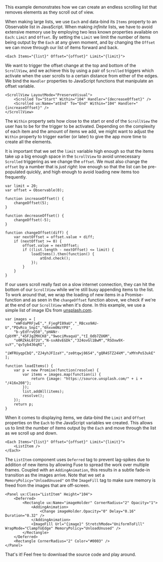 This example demonstrates how we can create an endless scrolling list that removes elements as they scroll out of view.

When making large lists, we use `Each` and data-bind its `Items` property to an Observable list in JavaScript. When making _infinite_ lists, we have to avoid extensive memory use by employing two less known properties available on `Each`: `Limit` and `Offset`. By setting the `Limit` we limit the number of items being output by the `Each` at any given moment, and by changing the `Offset` we can move through our list of items forward and back.

	<Each Items="{list}" Offset="{offset}" Limit="{limit}">

We want to trigger the offset change at the top and bottom of the `ScrollView`, and we achieve this by using a pair of `Scrolled` triggers which activate when the user scrolls to a certain distance from either of the edges. We bind the `Handler` properties to JavaScript functions that manipulate an offset variable.

	<ScrollView LayoutMode="PreserveVisual">
		<Scrolled To="Start" Within="104" Handler="{decreaseOffset}" />
		<Scrolled ux:Name="atEnd" To="End" Within="104" Handler="{increaseOffset}" />
	</ScrollView>

The `Within` property sets how close to the start or end of the `ScrollView` the user has to be for the trigger to be activated. Depending on the complexity of each item and the amount of items we add, we might want to adjust the `Within` property to trigger earlier (or later) to give the app more time to create all the elements.

It is important that we set the `limit` variable high enough so that the items take up a big enough space in the `ScrollView` to avoid unnecessary `Scrolled` triggering as we change the `offset`. We must also change the `offset` by a number that is _just right_: low enough so that the list can be pre-populated quickly, and high enough to avoid loading new items too frequently.

	var limit = 20;
	var offset = Observable(0);

	function increaseOffset() {
		changeOffset(5);
	}

	function decreaseOffset() {
		changeOffset(-5);
	}

	function changeOffset(diff) {
		var nextOffset = offset.value + diff;
		if (nextOffset >= 0) {
			offset.value = nextOffset;
			if ((list.length - nextOffset) <= limit) {
				loadItems().then(function() {
					atEnd.check();
				});
			}
		}
	}

If our users scroll really fast on a slow internet connection, they can hit the bottom of our `ScrollView` while we're still busy appending items to the list. To work around that, we wrap the loading of new items in a Promise-function and as seen in the `changeOffset` function above, we check if we're at the end of our `ScrollView` when it's done. In this example, we use a simple list of image IDs from [unsplash.com](https://unsplash.com/).

	var images = [
		"eWFdaPRFjwE","_FjegPI89aU","_RBcxo9AU-U","PQvRco_SnpI","6hxvm0NzYP8",
		"b-yEdfrvQ50","pHANr-CpbYM","45FJgZMXCK8","9wociMvaquU","tI_Odb7ZU6M",
		"o0RZkkL072U","N-sxA8vEGDk","324ovGl1BwM","RSOxw9X-suY","qv5yb436qRI",
		"iWFRUyqpCbQ","ZJ4yhJFIzaY","ze0tqwj86S4","gQR4STZ24kM","xMYnPo53ukE"
	];

	function loadItems() {
		var p = new Promise(function(resolve) {
			var items = images.map(function(i) {
				return {image: "https://source.unsplash.com/" + i + "/416x208"};
			});
			list.addAll(items);
			resolve();
		});
		return p;
	}


When it comes to displaying items, we data-bind the `Limit` and `Offset` properties on the `Each` to the JavaScript variables we created. This allows us to limit the number of items output by the `Each` and move through the list as we scroll up and down.

	<Each Items="{list}" Offset="{offset}" Limit="{limit}">
		<ListItem />
	</Each>


The `ListItem` component uses `Deferred` tag to prevent lag-spikes due to addition of new items by allowing Fuse to spread the work over multiple frames. Coupled with an `AddingAnimation`, this results in a subtle fade-in transition as the images arrive. Note that we set a `MemoryPolicy="UnloadUnused"` on the `ImageFill` tag to make sure memory is freed from the images that are off-screen.

	<Panel ux:Class="ListItem" Height="104">
		<Deferred>
			<Rectangle ux:Name="imageHolder" CornerRadius="2" Opacity="1">
				<AddingAnimation>
					<Change imageHolder.Opacity="0" Delay="0.16" Duration="0.32" />
				</AddingAnimation>
				<ImageFill Url="{image}" StretchMode="UniformToFill" WrapMode="ClampToEdge" MemoryPolicy="UnloadUnused" />
			</Rectangle>
		</Deferred>
		<Rectangle CornerRadius="2" Color="#0003" />
	</Panel>

That's it! Feel free to download the source code and play around.
